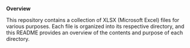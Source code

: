 **Overview**

This repository contains a collection of XLSX (Microsoft Excel) files for various purposes. Each file is organized into its respective directory, 
and this README provides an overview of the contents and purpose of each directory.
